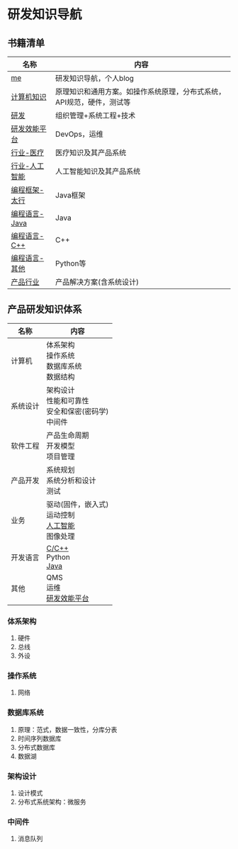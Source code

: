 # 研发知识导航

## 书籍清单
| 名称 | 内容 |
| - | - |
| [me](https://me.wangyaqi.cn/) | 研发知识导航，个人blog |
| [计算机知识](https://tech.wangyaqi.cn/) | 原理知识和通用方案。如操作系统原理，分布式系统，API规范，硬件，测试等 |
| [研发](https://rd.wangyaqi.cn/) | 组织管理+系统工程+技术 |
| [研发效能平台](https://devops.wangyaqi.cn/) | DevOps，运维 |
| [行业-医疗](https://medical.wangyaqi.cn/) | 医疗知识及其产品系统 |
| [行业-人工智能](https://ai.wangyaqi.cn/) | 人工智能知识及其产品系统 |
| [编程框架-太行](https://taihang.wangyaqi.cn/) | Java框架 |
| [编程语言-Java](https://java.wangyaqi.cn/) | Java |
| [编程语言-C++](https://cpp.wangyaqi.cn/) | C++ |
| [编程语言-其他](https://pl.wangyaqi.cn/) | Python等 |
| [产品行业](https://product.wangyaqi.cn/) | 产品解决方案(含系统设计) |

## 产品研发知识体系
| 名称 | 内容 |
| - | - |
| 计算机 | 体系架构 <br> 操作系统 <br> 数据库系统 <br> 数据结构 |
| 系统设计 | 架构设计 <br> 性能和可靠性 <br> 安全和保密(密码学) <br> 中间件 |
| 软件工程 | 产品生命周期 <br> 开发模型 <br> 项目管理 |
| 产品开发 | 系统规划 <br> 系统分析和设计 <br> 测试 |
| 业务 | 驱动(固件，嵌入式) <br> 运动控制 <br> [人工智能](https://ai.wangyaqi.cn/) <br> 图像处理 |
| 开发语言 | [C/C++](https://cpp.wangyaqi.cn/) <br> Python <br> [Java](https://java.wangyaqi.cn/) |
| 其他 | QMS <br> 运维 <br> [研发效能平台](https://devops.wangyaqi.cn/) |

### 体系架构
1. 硬件
1. 总线
1. 外设

### 操作系统
1. 网络

### 数据库系统
1. 原理：范式，数据一致性，分库分表
1. 时间序列数据库
1. 分布式数据库
1. 数据湖

### 架构设计
1. 设计模式
1. 分布式系统架构：微服务

### 中间件
1. 消息队列
